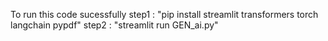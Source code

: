 To run this code sucessfully
step1 : "pip install streamlit transformers torch langchain pypdf"
step2 : "streamlit run GEN_ai.py"

